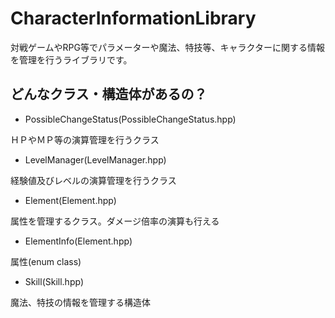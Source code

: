 # CharacterInformationLibrary
対戦ゲームやRPG等でパラメーターや魔法、特技等、キャラクターに関する情報を管理を行うライブラリです。

## どんなクラス・構造体があるの？
- PossibleChangeStatus(PossibleChangeStatus.hpp)

ＨＰやＭＰ等の演算管理を行うクラス

- LevelManager(LevelManager.hpp)

経験値及びレベルの演算管理を行うクラス

- Element(Element.hpp)

属性を管理するクラス。ダメージ倍率の演算も行える

- ElementInfo(Element.hpp)

属性(enum class)

- Skill(Skill.hpp)

魔法、特技の情報を管理する構造体
